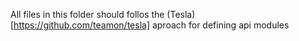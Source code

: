 All files in this folder should follos the (Tesla)[https://github.com/teamon/tesla] aproach for defining api modules